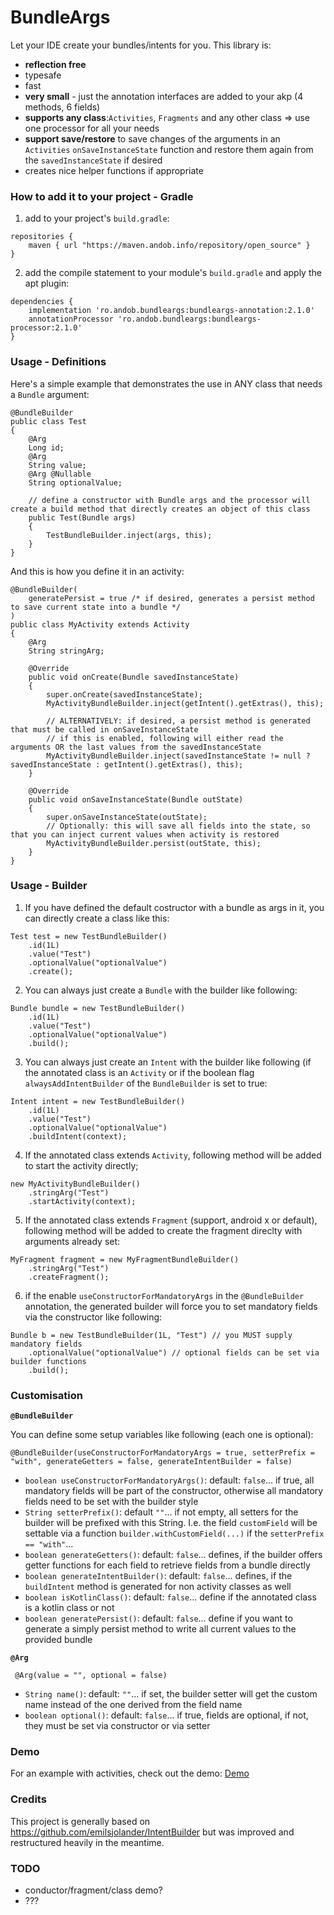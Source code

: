 # BundleArgs

Let your IDE create your bundles/intents for you. This library is:
* **reflection free**
* typesafe
* fast
* **very small** - just the annotation interfaces are added to your akp (4 methods, 6 fields)
* **supports any class**:`Activities`, `Fragments` and any other class => use one processor for all your needs
* **support save/restore** to save changes of the arguments in an `Activities` `onSaveInstanceState` function and restore them again from the `savedInstanceState` if desired
* creates nice helper functions if appropriate
 
### How to add it to your project - Gradle

1) add to your project's `build.gradle`:
```
repositories {
    maven { url "https://maven.andob.info/repository/open_source" }
}
```
2) add the compile statement to your module's `build.gradle` and apply the apt plugin:
```
dependencies {
    implementation 'ro.andob.bundleargs:bundleargs-annotation:2.1.0'
    annotationProcessor 'ro.andob.bundleargs:bundleargs-processor:2.1.0'
}
```

### Usage - Definitions

Here's a simple example that demonstrates the use in ANY class that needs a `Bundle` argument:

```
@BundleBuilder
public class Test
{
    @Arg
    Long id;
    @Arg
    String value;
    @Arg @Nullable
    String optionalValue;
    
    // define a constructor with Bundle args and the processor will create a build method that directly creates an object of this class
    public Test(Bundle args)
    {
        TestBundleBuilder.inject(args, this);
    }
}
```

And this is how you define it in an activity:

```
@BundleBuilder(
    generatePersist = true /* if desired, generates a persist method to save current state into a bundle */
)
public class MyActivity extends Activity
{
	@Arg
	String stringArg;

	@Override
	public void onCreate(Bundle savedInstanceState)
	{
		super.onCreate(savedInstanceState);
		MyActivityBundleBuilder.inject(getIntent().getExtras(), this);

		// ALTERNATIVELY: if desired, a persist method is generated that must be called in onSaveInstanceState
		// if this is enabled, following will either read the arguments OR the last values from the savedInstanceState
		MyActivityBundleBuilder.inject(savedInstanceState != null ? savedInstanceState : getIntent().getExtras(), this);
	}
	
	@Override
	public void onSaveInstanceState(Bundle outState)
	{
		super.onSaveInstanceState(outState);
		// Optionally: this will save all fields into the state, so that you can inject current values when activity is restored
		MyActivityBundleBuilder.persist(outState, this);
	}
}
```

### Usage - Builder

1) If you have defined the default costructor with a bundle as args in it, you can directly create a class like this:

```
Test test = new TestBundleBuilder()
	.id(1L)
	.value("Test")
	.optionalValue("optionalValue")
	.create();
```

2) You can always just create a `Bundle` with the builder like following:

```
Bundle bundle = new TestBundleBuilder()
	.id(1L)
	.value("Test")
	.optionalValue("optionalValue")
	.build();
```

3) You can always just create an `Intent` with the builder like following (if the annotated class is an `Activity` or if the boolean flag `alwaysAddIntentBuilder` of the `BundleBuilder` is set to true:

```
Intent intent = new TestBundleBuilder()
	.id(1L)
	.value("Test")
	.optionalValue("optionalValue")
	.buildIntent(context);
```

4) If the annotated class extends `Activity`, following method will be added to start the activity directly;

```
new MyActivityBundleBuilder()
	.stringArg("Test")
	.startActivity(context);
```

5) If the annotated class extends `Fragment` (support, android x or default), following method will be added to create the fragment direclty with arguments already set:

```
MyFragment fragment = new MyFragmentBundleBuilder()
	.stringArg("Test")
	.createFragment();
```

6) if the enable `useConstructorForMandatoryArgs` in the `@BundleBuilder` annotation, the generated builder will force you to set mandatory fields via the constructor like following:

```
Bundle b = new TestBundleBuilder(1L, "Test") // you MUST supply mandatory fields
	.optionalValue("optionalValue") // optional fields can be set via builder functions
	.build();
```

### Customisation

**`@BundleBuilder`**

You can define some setup variables like following (each one is optional):

    @BundleBuilder(useConstructorForMandatoryArgs = true, setterPrefix = "with", generateGetters = false, generateIntentBuilder = false)
    
* `boolean useConstructorForMandatoryArgs()`:  default: `false`... if true, all mandatory fields will be part of the constructor, otherwise all mandatory fields need to be set with the builder style
* `String setterPrefix()`:  default `""`... if not empty, all setters for the builder will be prefixed with this String. I.e. the field `customField` will be settable via a function `builder.withCustomField(...)` if the `setterPrefix == "with"`...
* `boolean generateGetters()`: default: `false`... defines, if the builder offers getter functions for each field to retrieve fields from a bundle directly
* `boolean generateIntentBuilder()`: default: `false`... defines, if the `buildIntent` method is generated for non activity classes as well
* `boolean isKotlinClass()`: default: `false`... define if the annotated class is a kotlin class or not
* `boolean generatePersist()`: default: `false`... define if you want to generate a simply persist method to write all current values to the provided bundle

**`@Arg`**

     @Arg(value = "", optional = false)

* `String name()`: default: `""`... if set, the builder setter will get the custom name instead of the one derived from the field name
* `boolean optional()`: default: `false`... if true, fields are optional, if not, they must be set via constructor or via setter

<!-- Additional, fields can be annotated with `@Nullable` to define, if the field is allowed to be null or not, the builder will make the corresponding checks if necessary -->

### Demo

For an example with activities, check out the demo: [Demo](https://github.com/MFlisar/BundleArgs/tree/master/sample/src/main/java/com/michaelflisar/bundlebuilder/sample)

### Credits

This project is generally based on https://github.com/emilsjolander/IntentBuilder but was improved and restructured heavily in the meantime.

### TODO

* conductor/fragment/class demo?
* ???
